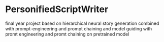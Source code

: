# PersonifiedScriptWriter
final year project based on hierarchical neural story generation combined with prompt-engineering and prompt chaining and model guiding with promt engineering and promt chaining on pretrained model
